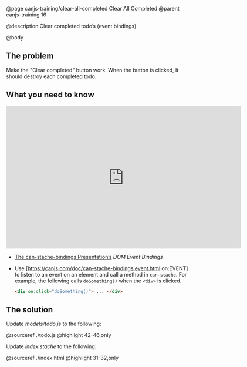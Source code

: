 @page canjs-training/clear-all-completed Clear All Completed
@parent canjs-training 16

@description Clear completed todo’s (event bindings)

@body


## The problem
Make the "Clear completed" button work. When the button is clicked, It should destroy each completed todo.

## What you need to know

<iframe src="https://docs.google.com/presentation/d/e/2PACX-1vTF0-60TwgAwVzRGMKxYnjWtb2dIr1t-x2w2nDmvbc82PU_TxuGD3D2b7FA2cbZ0hmMUZEol3oG7-89/embed?start=false&loop=false&delayms=3000" frameborder="0" width="640" height="389" allowfullscreen="true" mozallowfullscreen="true" webkitallowfullscreen="true"></iframe>

- [The can-stache-bindings Presentation’s](https://docs.google.com/presentation/d/1xiu2fe_mIi37lNcAfTUnNXs-nSvLUDm8BADl_KJIC0g/edit?usp=sharing) _DOM Event Bindings_
- Use [https://canjs.com/doc/can-stache-bindings.event.html on:EVENT] to listen to an event on an element and call a method in `can-stache`.  For example, the following calls `doSomething()` when the `<div>` is clicked.

   ```html
   <div on:click="doSomething()"> ... </div>
   ```

## The solution

Update _models/todo.js_ to the following:

@sourceref ./todo.js
@highlight 42-46,only

Update _index.stache_ to the following:

@sourceref ./index.html
@highlight 31-32,only
